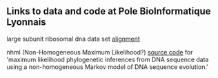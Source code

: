 
Links to data and code at Pole BioInformatique Lyonnais
-------------------------------------------------------

large subunit ribosomal dna data set
[alignment](http://pbil.univ-lyon1.fr/datasets/gcanc/lsu_align.html)

nhml (Non-Homogeneous Maximum Likelihood?)
[source code](ftp://pbil.univ-lyon1.fr/pub/mol_phylogeny/nhml)
for 'maximum likelihood phylogenetic inferences from DNA
sequence data using a non-homogeneous Markov model of DNA sequence evolution.'

